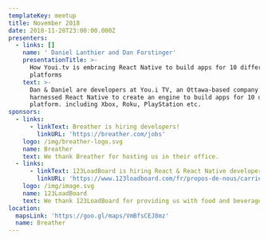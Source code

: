 ```yaml
---
templateKey: meetup
title: November 2018
date: 2018-11-28T23:00:00.000Z
presenters:
  - links: []
    name: ' Daniel Lanthier and Dan Forstinger'
    presentationTitle: >-
      How Youi.tv is embracing React Native to build apps for 10 different
      platforms
    text: >-
      Dan & Daniel are developers at You.i TV, an Ottawa-based company that
      harnessed React Native to create an engine to build apps for 10 different
      platform. including Xbox, Roku, PlayStation etc.
sponsors:
  - links:
      - linkText: Breather is hiring developers!
        linkURL: 'https://breather.com/jobs'
    logo: /img/breather-logo.svg
    name: Breather
    text: We thank Breather for hosting us in their office.
  - links:
      - linkText: 123LoadBoard is hiring React & React Native developers!
        linkURL: 'https://www.123loadboard.com/fr/propos-de-nous/carrieres/'
    logo: /img/image.svg
    name: 123LoadBoard
    text: We thank 123LoadBoard for providing us with food and beverages.
location:
  mapsLink: 'https://goo.gl/maps/VmBfsCEJ8mz'
  name: Breather
---
```


